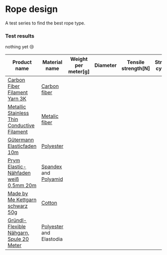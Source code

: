 # Rope design
A test series to find the best rope type. 

### Test results

nothing yet :cry:

| Product name | Material name | Weight per meter[g] | Diameter | Tensile strength[N] | Stretch cycles | Elongation at break[mm] | Plasticity | Self-grip[N] | Corrosion resistance | Price per meter[€] | Notes |
|--------------|---------------|---------------------|----------|---------------------|----------------|-------------------------|------------|--------------|----------------------|--------------------|-------|
|[Carbon Fiber Filament Yarn 3K](https://www.alibaba.com/product-detail/Wholesale-Price-Carbon-Fiber-Filament-Yarn_60801145502.html?spm=a2700.7724857.normalList.2.c7a667ccYNIf8p&s=p)|[Carbon fiber](https://en.wikipedia.org/wiki/Carbon_fibers)|
|[Metallic Stainless Thin Conductive Filament](https://www.alibaba.com/product-detail/Metallic-Stainless-Thin-Conductive-Filament-Weaving_62576498426.html?spm=a2700.7724857.normalList.32.c7a667ccYNIf8p&s=p)|[Metalic fiber](https://en.wikipedia.org/wiki/Metallic_fiber)
|[Gütermann Elasticfaden 10m](https://www.wolle-roedel.com/guetermann-elasticfaden-10m)|[Polyester](https://en.wikipedia.org/wiki/Polyester)|
|[Prym Elastic-Nähfaden weiß 0,5mm 20m](https://www.wolle-roedel.com/prym-elastic-naehfaden-weiss-0-5mm-20m)|[Spandex](https://en.wikipedia.org/wiki/Spandex) and [Polyamid](https://en.wikipedia.org/wiki/Polyamide)|
|[Made by Me Kettgarn schwarz 50g](https://www.wolle-roedel.com/made-by-me-kettgarn-schwarz-50g)|[Cotton](https://en.wikipedia.org/wiki/Cotton)|
|[Gründl-Flexible Nähgarn, Spule 20 Meter](https://www.amazon.de/Gr%C3%BCndl-Flexible-N%C3%A4hgarn-schwarz-Gr%C3%BCndl-Elastic-N%C3%A4hfaden/dp/B071KR7VH4/ref=asc_df_B071KR7VH4/?tag=googshopde-21&linkCode=df0&hvadid=256536946296&hvpos=&hvnetw=g&hvrand=17613139285564243672&hvpone=&hvptwo=&hvqmt=&hvdev=c&hvdvcmdl=&hvlocint=&hvlocphy=1004387&hvtargid=pla-424952561995&psc=1&th=1&psc=1)|[Polyester](https://en.wikipedia.org/wiki/Polyester) and Elastodia